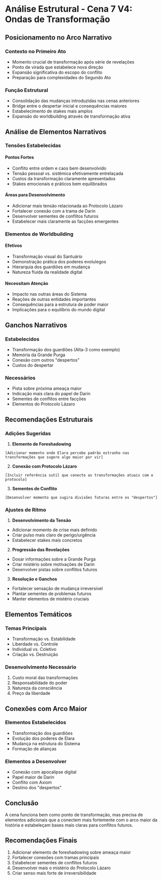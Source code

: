 # Análise Estrutural - Cena 7 V4: Ondas de Transformação

## Posicionamento no Arco Narrativo

### Contexto no Primeiro Ato
- Momento crucial de transformação após série de revelações
- Ponto de virada que estabelece nova direção
- Expansão significativa do escopo do conflito
- Preparação para complexidades do Segundo Ato

### Função Estrutural
- Consolidação das mudanças introduzidas nas cenas anteriores
- Bridge entre o despertar inicial e consequências maiores
- Estabelecimento de stakes mais amplos
- Expansão do worldbuilding através de transformação ativa

## Análise de Elementos Narrativos

### Tensões Estabelecidas
#### Pontos Fortes
- Conflito entre ordem e caos bem desenvolvido
- Tensão pessoal vs. sistêmica efetivamente entrelaçada
- Custos da transformação claramente apresentados
- Stakes emocionais e práticos bem equilibrados

#### Áreas para Desenvolvimento
- Adicionar mais tensão relacionada ao Protocolo Lázaro
- Fortalecer conexão com a trama de Darin
- Desenvolver sementes de conflitos futuros
- Estabelecer mais claramente as facções emergentes

### Elementos de Worldbuilding
#### Efetivos
- Transformação visual do Santuário
- Demonstração prática dos poderes evolulegos
- Hierarquia dos guardiões em mudança
- Natureza fluida da realidade digital

#### Necessitam Atenção
- Impacto nas outras áreas do Sistema
- Reações de outras entidades importantes
- Consequências para a estrutura de poder maior
- Implicações para o equilíbrio do mundo digital

## Ganchos Narrativos

### Estabelecidos
- Transformação dos guardiões (Alta-3 como exemplo)
- Memória da Grande Purga
- Conexão com outros "despertos"
- Custos do despertar

### Necessários
- Pista sobre próxima ameaça maior
- Indicação mais clara do papel de Darin
- Sementes de conflitos entre facções
- Elementos do Protocolo Lázaro

## Recomendações Estruturais

### Adições Sugeridas

1. **Elemento de Foreshadowing**
```
[Adicionar momento onde Elara percebe padrão estranho nas transformações que sugere algo maior por vir]
```

2. **Conexão com Protocolo Lázaro**
```
[Incluir referência sutil que conecte as transformações atuais com o protocolo]
```

3. **Sementes de Conflito**
```
[Desenvolver momento que sugira divisões futuras entre os "despertos"]
```

### Ajustes de Ritmo

1. **Desenvolvimento da Tensão**
- Adicionar momento de crise mais definido
- Criar pulso mais claro de perigo/urgência
- Estabelecer stakes mais concretos

2. **Progressão das Revelações**
- Dosar informações sobre a Grande Purga
- Criar mistério sobre motivações de Darin
- Desenvolver pistas sobre conflitos futuros

3. **Resolução e Ganchos**
- Fortalecer sensação de mudança irreversível
- Plantar sementes de problemas futuros
- Manter elementos de mistério cruciais

## Elementos Temáticos

### Temas Principais
- Transformação vs. Estabilidade
- Liberdade vs. Controle
- Individual vs. Coletivo
- Criação vs. Destruição

### Desenvolvimento Necessário
1. Custo moral das transformações
2. Responsabilidade do poder
3. Natureza da consciência
4. Preço da liberdade

## Conexões com Arco Maior

### Elementos Estabelecidos
- Transformação dos guardiões
- Evolução dos poderes de Elara
- Mudança na estrutura do Sistema
- Formação de alianças

### Elementos a Desenvolver
- Conexão com apocalipse digital
- Papel maior de Darin
- Conflito com Axiom
- Destino dos "despertos"

## Conclusão

A cena funciona bem como ponto de transformação, mas precisa de elementos adicionais que a conectem mais fortemente com o arco maior da história e estabeleçam bases mais claras para conflitos futuros.

## Recomendações Finais

1. Adicionar elemento de foreshadowing sobre ameaça maior
2. Fortalecer conexões com tramas principais
3. Estabelecer sementes de conflitos futuros
4. Desenvolver mais o mistério do Protocolo Lázaro
5. Criar senso mais forte de irreversibilidade